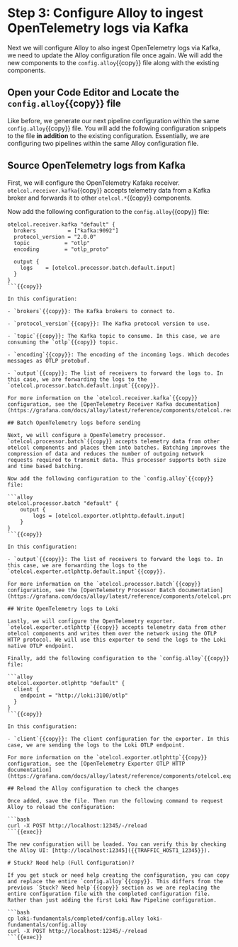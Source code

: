 # Step 3: Configure Alloy to ingest OpenTelemetry logs via Kafka

Next we will configure Alloy to also ingest OpenTelemetry logs via Kafka, we need to update the Alloy configuration file once again. We will add the new components to the `config.alloy`{{copy}} file along with the existing components.

## Open your Code Editor and Locate the `config.alloy`{{copy}} file

Like before, we generate our next pipeline configuration within the same `config.alloy`{{copy}} file. You will add the following configuration snippets to the file **in addition** to the existing configuration. Essentially, we are configuring two pipelines within the same Alloy configuration file.

## Source OpenTelemetry logs from Kafka

First, we will configure the OpenTelemetry Kafaka receiver. `otelcol.receiver.kafka`{{copy}} accepts telemetry data from a Kafka broker and forwards it to other `otelcol.*`{{copy}} components.

Now add the following configuration to the `config.alloy`{{copy}} file:

```alloy
otelcol.receiver.kafka "default" {
  brokers          = ["kafka:9092"]
  protocol_version = "2.0.0"
  topic           = "otlp"
  encoding        = "otlp_proto"

  output {
    logs    = [otelcol.processor.batch.default.input]
  }
}
```{{copy}}

In this configuration:

- `brokers`{{copy}}: The Kafka brokers to connect to.

- `protocol_version`{{copy}}: The Kafka protocol version to use.

- `topic`{{copy}}: The Kafka topic to consume. In this case, we are consuming the `otlp`{{copy}} topic.

- `encoding`{{copy}}: The encoding of the incoming logs. Which decodes messages as OTLP protobuf.

- `output`{{copy}}: The list of receivers to forward the logs to. In this case, we are forwarding the logs to the `otelcol.processor.batch.default.input`{{copy}}.

For more information on the `otelcol.receiver.kafka`{{copy}} configuration, see the [OpenTelemetry Receiver Kafka documentation](https://grafana.com/docs/alloy/latest/reference/components/otelcol.receiver.kafka/).

## Batch OpenTelemetry logs before sending

Next, we will configure a OpenTelemetry processor. `otelcol.processor.batch`{{copy}} accepts telemetry data from other otelcol components and places them into batches. Batching improves the compression of data and reduces the number of outgoing network requests required to transmit data. This processor supports both size and time based batching.

Now add the following configuration to the `config.alloy`{{copy}} file:

```alloy
otelcol.processor.batch "default" {
    output {
        logs = [otelcol.exporter.otlphttp.default.input]
    }
}
```{{copy}}

In this configuration:

- `output`{{copy}}: The list of receivers to forward the logs to. In this case, we are forwarding the logs to the `otelcol.exporter.otlphttp.default.input`{{copy}}.

For more information on the `otelcol.processor.batch`{{copy}} configuration, see the [OpenTelemetry Processor Batch documentation](https://grafana.com/docs/alloy/latest/reference/components/otelcol.processor.batch/).

## Write OpenTelemetry logs to Loki

Lastly, we will configure the OpenTelemetry exporter. `otelcol.exporter.otlphttp`{{copy}} accepts telemetry data from other otelcol components and writes them over the network using the OTLP HTTP protocol. We will use this exporter to send the logs to the Loki native OTLP endpoint.

Finally, add the following configuration to the `config.alloy`{{copy}} file:

```alloy
otelcol.exporter.otlphttp "default" {
  client {
    endpoint = "http://loki:3100/otlp"
  }
}
```{{copy}}

In this configuration:

- `client`{{copy}}: The client configuration for the exporter. In this case, we are sending the logs to the Loki OTLP endpoint.

For more information on the `otelcol.exporter.otlphttp`{{copy}} configuration, see the [OpenTelemetry Exporter OTLP HTTP documentation](https://grafana.com/docs/alloy/latest/reference/components/otelcol.exporter.otlphttp/).

## Reload the Alloy configuration to check the changes

Once added, save the file. Then run the following command to request Alloy to reload the configuration:

```bash
curl -X POST http://localhost:12345/-/reload
```{{exec}}

The new configuration will be loaded. You can verify this by checking the Alloy UI: [http://localhost:12345]({{TRAFFIC_HOST1_12345}}).

# Stuck? Need help (Full Configuration)?

If you get stuck or need help creating the configuration, you can copy and replace the entire `config.alloy`{{copy}}. This differs from the previous `Stuck? Need help`{{copy}} section as we are replacing the entire configuration file with the completed configuration file. Rather than just adding the first Loki Raw Pipeline configuration.

```bash
cp loki-fundamentals/completed/config.alloy loki-fundamentals/config.alloy
curl -X POST http://localhost:12345/-/reload
```{{exec}}

